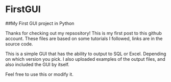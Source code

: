 # FirstGUI
##My First GUI project in Python

Thanks for checking out my repsository!
This is my first post to this github account.
These files are based on some tutorials I followed, links are in the source code.

This is a simple GUI that has the ability to output to SQL or Excel. Depending on which version you pick.
I also uploaded examples of the output files, and also included the GUI by itself.

Feel free to use this or modify it.
